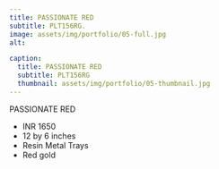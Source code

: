 ```yaml
---
title: PASSIONATE RED
subtitle: PLT156RG.
image: assets/img/portfolio/05-full.jpg
alt: 

caption:
  title: PASSIONATE RED
  subtitle: PLT156RG
  thumbnail: assets/img/portfolio/05-thumbnail.jpg
---
```

PASSIONATE RED

- INR 1650
- 12 by 6 inches
- Resin Metal Trays
- Red gold
